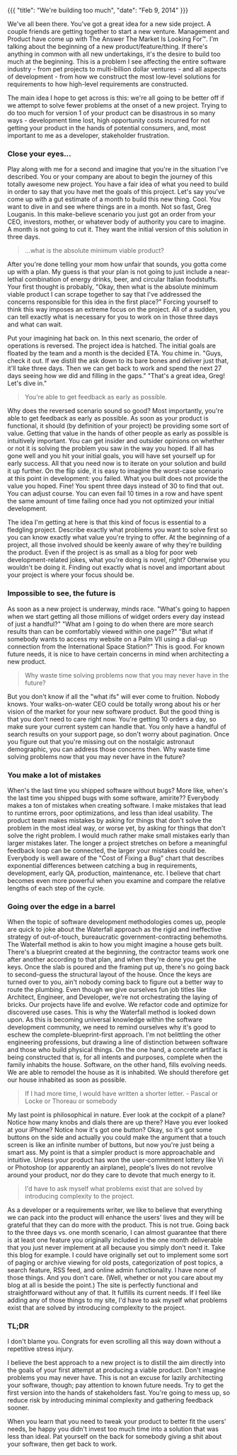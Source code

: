 {{{
  "title": "We're building too much",
  "date": "Feb 9, 2014"
}}}

We've all been there. You've got a great idea for a new side project. A couple friends are getting together to start a new venture. Management and Product have come up with The Answer The Market Is Looking For™. I'm talking about the beginning of a new product/feature/thing. If there's anything in common with all new undertakings, it's the desire to build too much at the beginning. This is a problem I see affecting the entire software industry - from pet projects to multi-billion dollar ventures - and all aspects of development - from how we construct the most low-level solutions for requirements to how high-level requirements are constructed.<!--more-->

The main idea I hope to get across is this: we're all going to be better off if we attempt to solve fewer problems at the onset of a new project. Trying to do too much for version 1 of your product can be disastrous in so many ways - development time lost, high opportunity costs incurred for not getting your product in the hands of potential consumers, and, most important to me as a developer, stakeholder frustration.

### Close your eyes...

Play along with me for a second and imagine that you're in the situation I've described. You or your company are about to begin the journey of this totally awesome new project. You have a fair idea of what you need to build in order to say that you have met the goals of this project. Let's say you've come up with a gut estimate of a month to build this new thing. Cool. You want to dive in and see where things are in a month. Not so fast, Greg Louganis. In this make-believe scenario you just got an order from your CEO, investors, mother, or whatever body of authority you care to imagine. A month is not going to cut it. They want the initial version of this solution in three days.

> ...what is the absolute minimum viable product?

After you're done telling your mom how unfair that sounds, you gotta come up with a plan. My guess is that your plan is not going to just include a near-lethal combination of energy drinks, beer, and circular Italian foodstuffs. Your first thought is probably, "Okay, then what is the absolute minimum viable product I can scrape together to say that I've addressed the concerns responsible for this idea in the first place?" Forcing yourself to think this way imposes an extreme focus on the project. All of a sudden, you can tell exactly what is necessary for you to work on in those three days and what can wait.

Put your imagining hat back on. In this next scenario, the order of operations is reversed. The project idea is hatched. The initial goals are floated by the team and a month is the decided ETA. You chime in. "Guys, check it out. If we distill the ask down to its bare bones and deliver just that, it'll take three days. Then we can get back to work and spend the next 27 days seeing how we did and filling in the gaps." "That's a great idea, Greg! Let's dive in."

> You're able to get feedback as early as possible.

Why does the reversed scenario sound so good? Most importantly, you're able to get feedback as early as possible. As soon as your product is functional, it should (by definition of your project) be providing some sort of value. Getting that value in the hands of other people as early as possible is intuitively important. You can get insider and outsider opinions on whether or not it is solving the problem you saw in the way you hoped. If all has gone well and you hit your initial goals, you will have set yourself up for early success. All that you need now is to iterate on your solution and build it up further. On the flip side, it is easy to imagine the worst-case scenario at this point in development: you failed. What you built does not provide the value you hoped. Fine! You spent three days instead of 30 to find that out. You can adjust course. You can even fail 10 times in a row and have spent the same amount of time failing once had you not optimized your initial development.

The idea I'm getting at here is that this kind of focus is essential to a fledgling project. Describe exactly what problems you want to solve first so you can know exactly what value you're trying to offer. At the beginning of a project, all those involved should be keenly aware of why they're building the product. Even if the project is as small as a blog for poor web development-related jokes, what you're doing is novel, right? Otherwise you wouldn't be doing it. Finding out exactly what is novel and important about your project is where your focus should be.

### Impossible to see, the future is

As soon as a new project is underway, minds race. "What's going to happen when we start getting all those millions of widget orders every day instead of just a handful?" "What am I going to do when there are more search results than can be comfortably viewed within one page?" "But what if somebody wants to access my website on a Palm VII using a dial-up connection from the International Space Station?" This is good. For known future needs, it is nice to have certain concerns in mind when architecting a new product.

> Why waste time solving problems now that you may never have in the future?

But you don't know if all the "what ifs" will ever come to fruition. Nobody knows. Your walks-on-water CEO could be totally wrong about his or her vision of the market for your new software product. But the good thing is that you don't need to care right now. You're getting 10 orders a day, so make sure your current system can handle that. You only have a handful of search results on your support page, so don't worry about pagination. Once you figure out that you're missing out on the nostalgic astronaut demographic, you can address those concerns then. Why waste time solving problems now that you may never have in the future?

### You make a lot of mistakes

When's the last time you shipped software without bugs? More like, when's the last time you shipped bugs with some software, amirite?? Everybody makes a ton of mistakes when creating software. I make mistakes that lead to runtime errors, poor optimizations, and less than ideal usability. The product team makes mistakes by asking for things that don't solve the problem in the most ideal way, or worse yet, by asking for things that don't solve the right problem. I would much rather make small mistakes early than larger mistakes later. The longer a project stretches on before a meaningful feedback loop can be connected, the larger your mistakes could be. Everybody is well aware of the "Cost of Fixing a Bug" chart that describes exponential differences between catching a bug in requirements, development, early QA, production, maintenance, etc. I believe that chart becomes even more powerful when you examine and compare the relative lengths of each step of the cycle.

### Going over the edge in a barrel

When the topic of software development methodologies comes up, people are quick to joke about the Waterfall approach as the rigid and ineffective strategy of out-of-touch, bureaucratic government-contracting behemoths. The Waterfall method is akin to how you might imagine a house gets built. There's a blueprint created at the beginning, the contractor teams work one after another according to that plan, and when they're done you get the keys. Once the slab is poured and the framing put up, there's no going back to second-guess the structural layout of the house. Once the keys are turned over to you, ain't nobody coming back to figure out a better way to route the plumbing. Even though we give ourselves fun job titles like Architect, Engineer, and Developer, we're not orchestrating the laying of bricks. Our projects have life and evolve. We refactor code and optimize for discovered use cases. This is why the Waterfall method is looked down upon. As this is becoming universal knowledge within the software development community, we need to remind ourselves why it's good to eschew the complete-blueprint-first approach. I'm not belittling the other engineering professions, but drawing a line of distinction between software and those who build physical things. On the one hand, a concrete artifact is being constructed that is, for all intents and purposes, complete when the family inhabits the house. Software, on the other hand, fills evolving needs. We are able to remodel the house as it is inhabited. We should therefore get our house inhabited as soon as possible.

> If I had more time, I would have written a shorter letter. - Pascal or Locke or Thoreau or somebody

My last point is philosophical in nature. Ever look at the cockpit of a plane? Notice how many knobs and dials there are up there? Have you ever looked at your iPhone? Notice how it's got one button? Okay, so it's got some buttons on the side and actually you could make the argument that a touch screen is like an infinite number of buttons, but now you're just being a smart ass. My point is that a simpler product is more approachable and intuitive. Unless your product has won the user-commitment lottery like Vi or Photoshop (or apparently an airplane), people's lives do not revolve around your product, nor do they care to devote that much energy to it.

> I'd have to ask myself what problems exist that are solved by introducing complexity to the project.

As a developer or a requirements writer, we like to believe that everything we can pack into the product will enhance the users' lives and they will be grateful that they can do more with the product. This is not true. Going back to the three days vs. one month scenario, I can almost guarantee that there is at least one feature you originally included in the one month deliverable that you just never implement at all because you simply don't need it. Take this blog for example. I could have originally set out to implement some sort of paging or archive viewing for old posts, categorization of post topics, a search feature, RSS feed, and online admin functionality. I have none of those things. And you don't care. (Well, whether or not you care about my blog at all is beside the point.) The site is perfectly functional and straightforward without any of that. It fulfills its current needs. If I feel like adding any of those things to my site, I'd have to ask myself what problems exist that are solved by introducing complexity to the project.

### TL;DR

I don't blame you. Congrats for even scrolling all this way down without a repetitive stress injury.

I believe the best approach to a new project is to distill the aim directly into the goals of your first attempt at producing a viable product. Don't imagine problems you may never have. This is not an excuse for lazily architecting your software, though; pay attention to known future needs. Try to get the first version into the hands of stakeholders fast. You're going to mess up, so reduce risk by introducing minimal complexity and gathering feedback sooner.

When you learn that you need to tweak your product to better fit the users' needs, be happy you didn't invest too much time into a solution that was less than ideal. Pat yourself on the back for somebody giving a shit about your software, then get back to work.